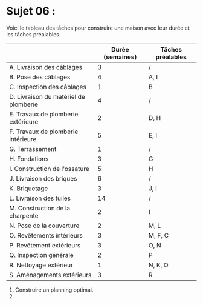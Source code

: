 # Sujet 06 :

Voici le tableau des tâches pour construire une maison avec leur durée et les tâches préalables.

|| Durée (semaines)                    | Tâches préalables |
|--|--|--|
|A. Livraison des câblages             | 3 | / |
|B. Pose des câblages                  | 4 | A, I |
|C. Inspection des câblages | 1 | B |
|D. Livraison du matériel de plomberie | 4 | / |
|E. Travaux de plomberie extérieure | 2 | D, H |
|F. Travaux de plomberie intérieure | 5 | E, I |
|G. Terrassement | 1 | / |
|H. Fondations | 3 | G |
|I. Construction de l'ossature | 5 | H |
|J. Livraison des briques | 6 | / |
|K. Briquetage | 3 | J, I |
|L. Livraison des tuiles | 14 | / |
|M. Construction de la charpente | 2 | I |
|N. Pose de la couverture | 2 | M, L |
|O. Revêtements intérieurs | 3 | M, F, C |
|P. Revêtement extérieurs | 3 | O, N |
|Q. Inspection générale | 2 | P |
|R. Nettoyage extérieur | 1 | N, K, O |
|S. Aménagements extérieurs | 3 | R |

1. Construire un planning optimal.
2.
